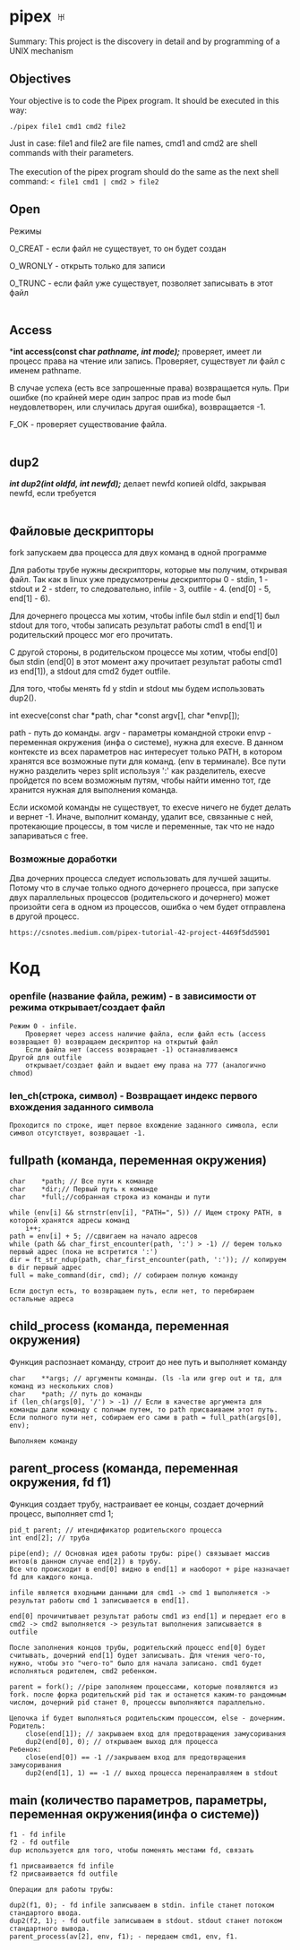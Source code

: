 # pipex ♅
Summary: This project is the discovery in detail and by programming of a UNIX mechanism

## Objectives 

Your objective is to code the Pipex program.
It should be executed in this way:

``./pipex file1 cmd1 cmd2 file2``

Just in case: file1 and file2 are file names, cmd1 and cmd2 are shell commands with
their parameters.
<br>
<br>
The execution of the pipex program should do the same as the next shell command:
``< file1 cmd1 | cmd2 > file2``

## Open
Режимы

O_CREAT - если файл не существует, то он будет создан

O_WRONLY - открыть только для записи

O_TRUNC - если файл уже существует, позволяет записывать в этот файл
<br>
<br>
## Access

***int access(const char *pathname, int mode);*** проверяет, имеет ли процесс права на чтение или запись. Проверяет, существует ли файл с именем pathname. 

В случае успеха (есть все запрошенные права) возвращается нуль. При ошибке (по крайней мере один запрос прав из mode был неудовлетворен, или случилась другая ошибка), возвращается -1.

F_OK - проверяет существование файла.
<br>
<br>
## dup2

***int dup2(int oldfd, int newfd);*** делает newfd копией oldfd, закрывая newfd, если требуется
<br>
<br>
## Файловые дескрипторы

fork запускаем два процесса для двух команд в одной программе

Для работы трубе нужны дескрипторы, которые мы получим, открывая файл. Так как в linux уже предусмотрены дескрипторы 0 - stdin, 1 - stdout и 2 - stderr, то следовательно, infile - 3, outfile - 4. (end[0] - 5, end[1] - 6).

Для дочернего процесса мы хотим, чтобы infile был stdin и end[1] был stdout для того, чтобы записать результат работы cmd1 в end[1] и родительский процесс мог его прочитать.

С другой стороны, в родительском процессе мы хотим, чтобы end[0] был stdin (end[0] в этот момент ажу прочитает результат работы cmd1 из end[1]), а stdout для cmd2 будет outfile.

Для того, чтобы менять fd у stdin и stdout мы будем использовать dup2().

int execve(const char *path, char *const argv[], char *envp[]);

path - путь до команды.
argv - параметры командной строки
envp - переменная окружения (инфа о системе), нужна для execve. В данном контексте из всех параметров нас интересует только PATH, в котором хранятся все возможные пути для команд. (env в терминале). Все пути нужно разделить через split используя ':' как разделитель, execve пройдется по всем возможным путям, чтобы найти именно тот, где хранится нужная для выполнения команда.

Если искомой команды не существует, то execve ничего не будет делать и вернет -1. Иначе, выполнит команду, удалит все, связанные с ней, протекающие процессы, в том числе и переменные, так что не надо запариваться с free.

### Возможные доработки

Два дочерних процесса следует использовать для лучшей защиты. Потому что в случае только одного дочернего процесса, при запуске двух параллельных процессов (родительского и дочернего) может произойти сега в одном из процессов, ошибка о чем будет отправлена в другой процесс.

    https://csnotes.medium.com/pipex-tutorial-42-project-4469f5dd5901



# Код

### openfile (название файла, режим) - в зависимости от режима открывает/создает файл
    Режим 0 - infile. 
        Проверяет через access наличие файла, если файл есть (access возвращает 0) возвращаем дескриптор на открытый файл
        Если файла нет (access возвращает -1) останавливаемся
    Другой для outfile
        открывает/создает файл и выдает ему права на 777 (аналогично chmod)

### len_ch(строка, символ) - Возвращает индекс первого вхождения заданного символа
    Проходится по строке, ищет первое вхождение заданного символа, если символ отсутствует, возвращает -1.

## fullpath (команда, переменная окружения)
    char    *path; // Все пути к команде
    char    *dir;// Первый путь к команде
    char    *full;//собранная строка из команды и пути

    while (env[i] && strnstr(env[i], "PATH=", 5)) // Ищем строку PATH, в которой хранятся адресы команд
		i++;
    path = env[i] + 5; //сдвигаем на начало адресов
    while (path && char_first_encounter(path, ':') > -1) // берем только первый адрес (пока не встретится ':')
    dir = ft_str_ndup(path, char_first_encounter(path, ':')); // копируем в dir первый адрес
    full = make_command(dir, cmd); // собираем полную команду

    Если доступ есть, то возвращаем путь, если нет, то перебираем остальные адреса


## child_process (команда, переменная окружения)
Функция распознает команду, строит до нее путь и выполняет команду

    char    **args; // аргументы команды. (ls -la или grep out и тд, для команд из нескольких слов)
    char    *path; // путь до команды
    if (len_ch(args[0], '/') > -1) // Если в качестве аргумента для команды дали команду с полным путем, то path присваиваем этот путь.
    Если полного пути нет, собираем его сами в path = full_path(args[0], env);

    Выполняем команду


## parent_process (команда, переменная окружения, fd f1)

Функция создает трубу, настраивает ее концы, создает дочерний процесс, выполняет cmd 1;

    pid_t parent; // итендификатор родительского процесса
    int end[2]; // труба

    pipe(end); // Основная идея работы трубы: pipe() связывает массив интов(в данном случае end[2]) в трубу. 
    Все что происходит в end[0] видно в end[1] и наоборот + pipe назначает fd для каждого конца.

    infile является входными данными для cmd1 -> cmd 1 выполняется -> результат работы cmd 1 записывается в end[1].

    end[0] прочичитывает результат работы cmd1 из end[1] и передает его в cmd2 -> cmd2 выполняется -> результат выполнения записывается в outfile

    После заполнения концов трубы, родительский процесс end[0] будет считывать, дочерний end[1] будет записывать. Для чтения чего-то, нужно, чтобы это "чего-то" было для начала записано. cmd1 будет исполняться родителем, cmd2 ребенком.

    parent = fork(); //pipe заполняем процессами, которые появляются из fork. после форка родительский pid так и останется каким-то рандомным числом, дочерний pid станет 0, процессы выполняются параллельно.

    Цепочка if будет выполняться родительским процессом, else - дочерним.
    Родитель:
        close(end[1]); // закрываем вход для предотвращения замусоривания
        dup2(end[0], 0); // открываем выход для процесса
    Ребенок:
        close(end[0]) == -1 //закрываем вход для предотвращения замусоривания
        dup2(end[1], 1) == -1 // выход процесса перенаправляем в stdout



## main (количество параметров, параметры, переменная окружения(инфа о системе))
    f1 - fd infile
    f2 - fd outfile
    dup используется для того, чтобы поменять местами fd, связать

    f1 присваивается fd infile
    f2 присваивается fd outfile

    Операции для работы трубы:

    dup2(f1, 0); - fd infile записываем в stdin. infile станет потоком стандартого ввода.
    dup2(f2, 1); - fd outfile записываем в stdout. stdout станет потоком стандартного вывода.
    parent_process(av[2], env, f1); - передаем cmd1, env, f1.

